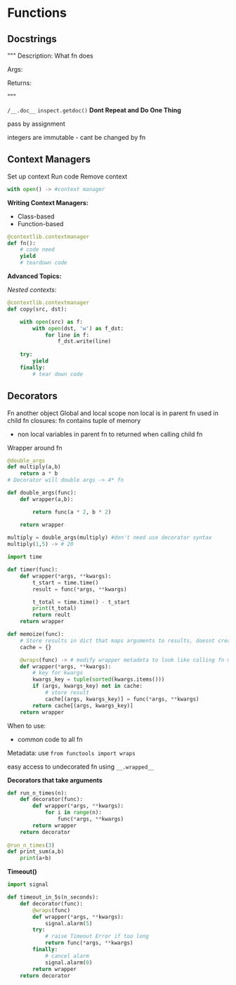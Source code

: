 # Functions

## Docstrings

"""
Description: What fn does

Args:

Returns:


"""

`/__.doc__`
`inspect.getdoc()`
**Dont Repeat and Do One Thing**

pass by assignment

integers are immutable - cant be changed by fn

## Context Managers
Set up context
Run code 
Remove context

```python
with open() -> #context manager
```

**Writing Context Managers:**
- Class-based
- Function-based

```python
@contextlib.contextmanager
def fn():
    # code need
    yield
    # teardown code

```

**Advanced Topics:**

*Nested contexts:*

```python
@contextlib.contextmanager
def copy(src, dst):

    with open(src) as f:
        with open(dst, 'w') as f_dst:
            for line in f:
                f_dst.write(line)
    
    try:
        yield
    finally:
        # tear down code
```

## Decorators

Fn another object
Global and local scope
non local is in parent fn used in child fn
closures: fn contains tuple of memory
- non local variables in parent fn to returned when calling child fn

Wrapper around fn

```python
@double_args
def multiply(a,b)
    return a * b
# Decorator will double args -> 4* fn

def double_args(func):
    def wrapper(a,b):

        return func(a * 2, b * 2)

    return wrapper
 
multiply = double_args(multiply) #don't need use decorator syntax
multiply(1,5) -> # 20
```

```python
import time

def timer(func):
    def wrapper(*args, **kwargs):
        t_start = time.time()
        result = func(*args, **kwargs)

        t_total = time.time() - t_start
        print(t_total)
        return reult
    return wrapper
```

```python
def memoize(func):
    # Store results in dict that maps arguments to results, doesnt create new as always in closure
    cache = {}

    @wraps(func) -> # modify wrapper metadeta to look like calling fn meta data
    def wrapper(*args, **kwargs):
        # key for kwargs
        kwargs_key = tuple(sorted(kwargs.items()))
        if (args, kwargs_key) not in cache:
            # store result
            cache[(args, kwargs_key)] = func(*args, **kwargs)
        return cache[(args, kwargs_key)]
    return wrapper
```
When to use:
- common code to all fn

Metadata:
use `from functools import wraps`

easy access to undecorated fn using `__.wrapped__`

**Decorators that take arguments**

```python
def run_n_times(n):
    def decorator(func):
        def wrapper(*args, **kwargs):
            for i in range(n):
                func(*args, **kwargs)
        return wrapper
    return decorator
    
@run_n_times(3)
def print_sum(a,b)
    print(a+b)

```

**Timeout()**

```python
import signal

def timeout_in_5s(n_seconds):
    def decorator(func):
        @wraps(func)
        def wrapper(*args, **kwargs):
            signal.alarm(5)
        try:
            # raise Timeout Error if too long
            return func(*args, **kwargs)
        finally:
            # cancel alarm
            signal.alarm(0)
        return wrapper
    return decorator


```